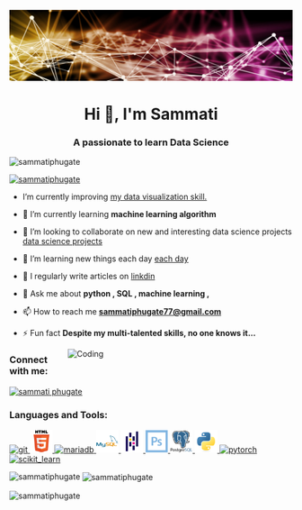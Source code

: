 ![logo](https://github.com/sammatiphugate/sammatiphugate/blob/main/baner%20dark.png)



<h1 align="center">Hi 👋, I'm Sammati</h1>
<h3 align="center">A passionate to learn Data Science</h3>

<p align="left"> <img src="https://komarev.com/ghpvc/?username=sammatiphugate&label=Profile%20views&color=0e75b6&style=flat" alt="sammatiphugate" /> </p>

<p align="left"> <a href="https://github.com/ryo-ma/github-profile-trophy"><img src="https://github-profile-trophy.vercel.app/?username=sammatiphugate" alt="sammatiphugate" /></a> </p>

- I’m currently improving [my data visualization skill.](.)

- 🌱 I’m currently learning **machine learning algorithm**

- 👯 I’m looking to collaborate on new and interesting data science projects [data science projects](.)

- 🤝 I’m learning new things each day [each day](.)

- 📝 I regularly write articles on [linkdin](linkdin)

- 💬 Ask me about **python , SQL , machine learning ,**

- 📫 How to reach me **sammatiphugate77@gmail.com**

- ⚡ Fun fact **Despite my multi-talented skills, no one knows it...**

<img align="right" alt="Coding" width="400" src="https://d2tnst4joh66uk.cloudfront.net/wp-content/uploads/2019/01/Tech4-1.gif">


<h3 align="left">Connect with me:</h3>
<p align="left">
<a href="https://linkedin.com/in/sammati phugate" target="blank"><img align="center" src="https://raw.githubusercontent.com/rahuldkjain/github-profile-readme-generator/master/src/images/icons/Social/linked-in-alt.svg" alt="sammati phugate" height="30" width="40" /></a>
</p>

<h3 align="left">Languages and Tools:</h3>
<p align="left"> <a href="https://git-scm.com/" target="_blank" rel="noreferrer"> <img src="https://www.vectorlogo.zone/logos/git-scm/git-scm-icon.svg" alt="git" width="40" height="40"/> </a> <a href="https://www.w3.org/html/" target="_blank" rel="noreferrer"> <img src="https://raw.githubusercontent.com/devicons/devicon/master/icons/html5/html5-original-wordmark.svg" alt="html5" width="40" height="40"/> </a> <a href="https://mariadb.org/" target="_blank" rel="noreferrer"> <img src="https://www.vectorlogo.zone/logos/mariadb/mariadb-icon.svg" alt="mariadb" width="40" height="40"/> </a> <a href="https://www.mysql.com/" target="_blank" rel="noreferrer"> <img src="https://raw.githubusercontent.com/devicons/devicon/master/icons/mysql/mysql-original-wordmark.svg" alt="mysql" width="40" height="40"/> </a> <a href="https://pandas.pydata.org/" target="_blank" rel="noreferrer"> <img src="https://raw.githubusercontent.com/devicons/devicon/2ae2a900d2f041da66e950e4d48052658d850630/icons/pandas/pandas-original.svg" alt="pandas" width="40" height="40"/> </a> <a href="https://www.photoshop.com/en" target="_blank" rel="noreferrer"> <img src="https://raw.githubusercontent.com/devicons/devicon/master/icons/photoshop/photoshop-line.svg" alt="photoshop" width="40" height="40"/> </a> <a href="https://www.postgresql.org" target="_blank" rel="noreferrer"> <img src="https://raw.githubusercontent.com/devicons/devicon/master/icons/postgresql/postgresql-original-wordmark.svg" alt="postgresql" width="40" height="40"/> </a> <a href="https://www.python.org" target="_blank" rel="noreferrer"> <img src="https://raw.githubusercontent.com/devicons/devicon/master/icons/python/python-original.svg" alt="python" width="40" height="40"/> </a> <a href="https://pytorch.org/" target="_blank" rel="noreferrer"> <img src="https://www.vectorlogo.zone/logos/pytorch/pytorch-icon.svg" alt="pytorch" width="40" height="40"/> </a> <a href="https://scikit-learn.org/" target="_blank" rel="noreferrer"> <img src="https://upload.wikimedia.org/wikipedia/commons/0/05/Scikit_learn_logo_small.svg" alt="scikit_learn" width="40" height="40"/> </a> </p>

<p><img align="left" src="https://github-readme-stats.vercel.app/api/top-langs?username=sammatiphugate&show_icons=true&locale=en&layout=compact" alt="sammatiphugate" /></p>

<p>&nbsp;<img align="center" src="https://github-readme-stats.vercel.app/api?username=sammatiphugate&show_icons=true&locale=en" alt="sammatiphugate" /></p>

<p><img align="center" src="https://github-readme-streak-stats.herokuapp.com/?user=sammatiphugate&" alt="sammatiphugate" /></p>
